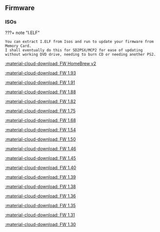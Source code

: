 ## Firmware


### ISOs

???+ note "I.ELF"

    You can extract I.ELF from Isos and run to update your firmware from Memory Card.
    I shall eventually do this for SD2PSX/MCP2 for ease of updating without working DVD drive, needing to burn CD or needing another PS2.


[:material-cloud-download: FW HomeBrew v2](firmware/InfinityHBv2.zip)

[:material-cloud-download: FW 1.93](firmware/InfinityFW193.zip)

[:material-cloud-download: FW 1.91](firmware/InfinityFW191.zip)

[:material-cloud-download: FW 1.88](firmware/InfinityFW188.zip)

[:material-cloud-download: FW 1.82](firmware/InfinityFW182.zip)

[:material-cloud-download: FW 1.75](firmware/InfinityFW175.zip)

[:material-cloud-download: FW 1.68](firmware/InfinityFW168.zip)

[:material-cloud-download: FW 1.54](firmware/InfinityFW154.zip)

[:material-cloud-download: FW 1.50](firmware/InfinityFW15.zip)

[:material-cloud-download: FW 1.46](firmware/InfinityFW146.zip)

[:material-cloud-download: FW 1.45](firmware/InfinityFW145.zip)

[:material-cloud-download: FW 1.40](firmware/InfinityFW14.zip)

[:material-cloud-download: FW 1.39](firmware/InfinityFW139.zip)

[:material-cloud-download: FW 1.38](firmware/InfinityFW138.zip)

[:material-cloud-download: FW 1.36](firmware/InfinityFW136.zip)

[:material-cloud-download: FW 1.35](firmware/InfinityFW135.zip)

[:material-cloud-download: FW 1.31](firmware/InfinityFW131.zip)

[:material-cloud-download: FW 1.30](firmware/InfinityFW13.zip)

